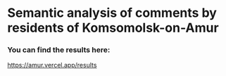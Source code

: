 # Semantic analysis of comments by residents of Komsomolsk-on-Amur
### You can find the results here:
https://amur.vercel.app/results
